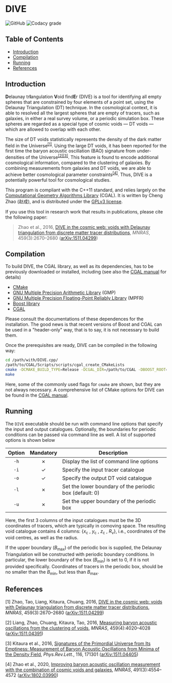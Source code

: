 # DIVE

![GitHub](https://img.shields.io/github/license/cheng-zhao/DIVE.svg)
![Codacy grade](https://img.shields.io/codacy/grade/b6739a329c4d4e01869ec3c7ea774953.svg)

## Table of Contents

-   [Introduction](#introduction)
-   [Compilation](#compilation)
-   [Running](#running)
-   [References](#references)

## Introduction

**D**elaunay tr**I**angulation **V**oid find**E**r (DIVE) is a tool for identifying all empty spheres that are constrained by four elements of a point set, using the Delaunay Triangulation (DT) technique. In the cosmological context, it is able to resolved all the largest spheres that are empty of tracers, such as galaxies, in either a real survey volume, or a periodic simulation box. These spheres are regarded as a special type of cosmic voids &mdash; DT voids &mdash; which are allowed to overlap with each other.

The size of DT voids statistically represents the density of the dark matter field in the Universe<sup>[\[1\]](#ref1)</sup>. Using the large DT voids, it has been reported for the first time the baryon acoustic oscillation (BAO) signature from under-densities of the Universe<sup>[\[2\]](#ref2)[\[3\]](#ref3)</sup>. This feature is found to encode additional cosmological information, compared to the clustering of galaxies. By combining measurements from galaxies and DT voids, we are able to achieve better cosmological parameter constraints<sup>[\[4\]](#ref4)</sup>. Thus, DIVE is a potentially powerful tool for cosmological studies.

This program is compliant with the C++11 standard, and relies largely on the [Computational Geometry Algorithms Library](https://www.cgal.org/) (CGAL). It is written by Cheng Zhao (&#36213;&#25104;), and is distributed under the [GPLv3 license](LICENSE.txt).

If you use this tool in research work that results in publications, please cite the following paper:

> Zhao et al., 2016, [DIVE in the cosmic web: voids with Delaunay triangulation from discrete matter tracer distributions](https://doi.org/10.1093/mnras/stw660), *MNRAS*, 459(3):2670&ndash;2680 ([arXiv:1511.04299](https://arxiv.org/abs/1511.04299))

## Compilation

To build DIVE, the CGAL library, as well as its dependencies, has to be previously downloaded or installed, including (see also the [CGAL manual](https://doc.cgal.org/latest/Manual/thirdparty.html) for details)

-   [CMake](https://cmake.org/)
-   [GNU Multiple Precision Arithmetic Library](https://gmplib.org/) (GMP)
-   [GNU Multiple Precision Floating-Point Reliably Library](https://www.mpfr.org/) (MPFR)
-   [Boost library](https://www.boost.org/)
-   [CGAL](https://www.cgal.org/)

Please consult the documentations of these dependences for the installation. The good news is that recent versions of Boost and CGAL can be used in a "header-only" way, that is to say, it is not necessary to build them.

Once the prerequisites are ready, DIVE can be compiled in the following way:

```bash
cd /path/with/DIVE.cpp/
/path/to/CGAL/Scripts/scripts/cgal_create_CMakeLists
cmake -DCMAKE_BUILD_TYPE=Release -DCGAL_DIR=/path/to/CGAL -DBOOST_ROOT=/path/to/Boost -DCMAKE_CXX_COMPILER=g++ -DCMAKE_C_COMPILER=gcc
make
```

Here, some of the commonly used flags for `cmake` are shown, but they are not always necessary. A comprehensive list of CMake options for DIVE can be found in the [CGAL manual](https://doc.cgal.org/latest/Manual/configurationvariables.html).

## Running

The `DIVE` executable should be run with command line options that specify the input and output catalogues. Optionally, the boundaries for periodic conditions can be passed via command line as well. A list of supported options is shown below

| Option | Mandatory | Description                                             |
|:------:|:---------:|---------------------------------------------------------|
| `-h`   | &cross;   | Display the list of command line options                |
| `-i`   | &check;   | Specify the input tracer catalogue                      |
| `-o`   | &check;   | Specify the output DT void catalogue                    |
| `-l`   | &cross;   | Set the lower boundary of the periodic box (default: 0) |
| `-u`   | &cross;   | Set the upper boundary of the periodic box              |

Here, the first 3 columns of the input catalogues must be the 3D coordinates of tracers, which are typically in comoving space. The resulting void catalogue contains 4 columns: {*x*<sub>c</sub> , *y*<sub>c</sub> , *z*<sub>c</sub> , *R*<sub>v</sub>}, i.e., coordinates of the void centres, as well as the radius.

If the upper boundary (*B*<sub>max</sub>) of the periodic box is supplied, the Delaunay Triangulation will be constructed with periodic boundary conditions. In particular, the lower boundary of the box (*B*<sub>min</sub>) is set to 0, if it is not provided specifically. Coordinates of tracers in the periodic box, should be no smaller than the *B*<sub>min</sub>, but less than *B*<sub>max</sub>.

## References

<span id="ref1">\[1\]</span> Zhao, Tao, Liang, Kitaura, Chuang, 2016, [DIVE in the cosmic web: voids with Delaunay triangulation from discrete matter tracer distributions](https://doi.org/10.1093/mnras/stw660), *MNRAS*, 459(3):2670&ndash;2680 ([arXiv:1511.04299](https://arxiv.org/abs/1511.04299))

<span id="ref2">\[2\]</span> Liang, Zhao, Chuang, Kitaura, Tao, 2016, [Measuring baryon acoustic oscillations from the clustering of voids](https://doi.org/10.1093/mnras/stw884), *MNRAS*, 459(4):4020&ndash;4028 ([arXiv:1511.04391](https://arxiv.org/abs/1511.04391))

<span id="ref3">\[3\]</span> Kitaura et al., 2016, [Signatures of the Primordial Universe from Its Emptiness: Measurement of Baryon Acoustic Oscillations from Minima of the Density Field](https://doi.org/10.1103/PhysRevLett.116.171301), *Phys.Rev.Lett.*, 116, 171301 ([arXiv:1511.04405](https://arxiv.org/abs/1511.04405))

<span id="ref4">\[4\]</span> Zhao et al., 2020, [Improving baryon acoustic oscillation measurement with the combination of cosmic voids and galaxies](https://doi.org/10.1093/mnras/stz3339), *MNRAS*, 491(3):4554&ndash;4572 ([arXiv:1802.03990](https://arxiv.org/abs/1802.03990))
